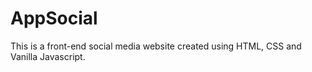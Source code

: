 # AppSocial
This is a front-end social media website created using HTML, CSS and Vanilla Javascript.
